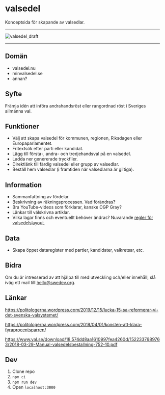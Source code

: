 # valsedel

Konceptsida för skapande av valsedlar.

---

![valsedel_draft](https://user-images.githubusercontent.com/3729799/71602451-bf034380-2b58-11ea-8106-9d2bcaae7ef7.png)

---

## Domän

* valsedel.nu
* minvalsedel.se
* annan?

## Syfte

Främja idén att införa andrahandsröst eller rangordnad röst i Sveriges allmänna val.

## Funktioner

* Välj att skapa valsedel för kommunen, regionen, Riksdagen eller Europaparlamentet.
* Fritextsök efter parti eller kandidat.
* Lägg till första-, andra- och tredjehandsval på en valsedel.
* Ladda ner genererade tryckfiler.
* Direktlänk till färdig valsedel eller grupp av valsedlar.
* Beställ hem valsedlar (i framtiden när valsedlarna är giltiga).

## Information

* Sammanfattning av fördelar.
* Beskrivning av räkningsprocessen. Vad förändras?
* Bra YouTube-videos som förklarar, kanske CGP Gray?
* Länkar till välskrivna artiklar.
* Vilka lagar finns och eventuellt behöver ändras? Nuvarande [regler för valsedelslayout](https://www.val.se/download/18.574dd8aa1610997fea4260d/1522337689763/2018-03-29-Manual-valsedelsbestallning-752-10.pdf).

## Data

* Skapa öppet dataregister med partier, kandidater, valkretsar, etc.

## Bidra

Om du är intresserad av att hjälpa till med utveckling och/eller innehåll, slå iväg ett mail till hello@swedev.org.


## Länkar

https://politologerna.wordpress.com/2019/12/15/lucka-15-sa-reformerar-vi-det-svenska-valsystemet/

https://politologerna.wordpress.com/2018/04/01/konsten-att-klara-fyraprocentsparren/

https://www.val.se/download/18.574dd8aa1610997fea4260d/1522337689763/2018-03-29-Manual-valsedelsbestallning-752-10.pdf

## Dev

1. Clone repo
2. `npm ci`
3. `npm run dev`
4. Open `localhost:3000`
